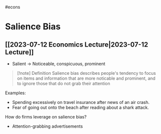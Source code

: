 #econs 
# Salience Bias
## [[2023-07-12 Economics Lecture|2023-07-12 Lecture]]
- Salient → Noticeable, conspicuous, prominent
>[!note] Definition
>Salience bias describes people's tendency to focus on items and information that are more noticable and prominent, and to ignore those that do not grab their attention

Examples:
- Spending excessively on travel insurance after news of an air crash.
- Fear of going out onto the beach after reading about a shark attack.

How do firms leverage on salience bias?
- Attention-grabbing advertisements